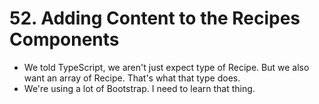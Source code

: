 # 52. Adding Content to the Recipes Components
- We told TypeScript, we aren't just expect type of Recipe. But we also want an array of Recipe. That's what that type does.
- We're using a lot of Bootstrap. I need to learn that thing. 